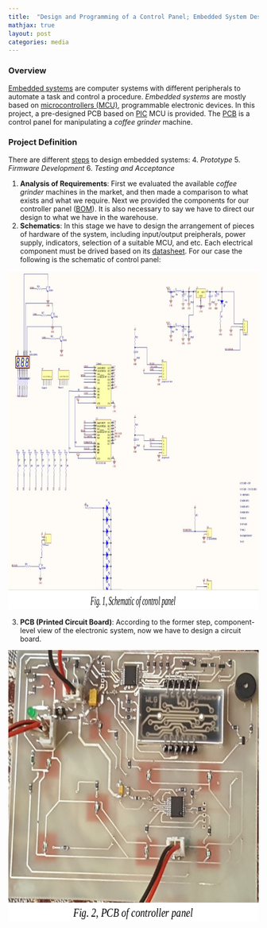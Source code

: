 ```yaml
---
title:  "Design and Programming of a Control Panel; Embedded System Design"
mathjax: true
layout: post
categories: media
---
```


### Overview

[Embedded systems](https://en.wikipedia.org/wiki/Embedded_system) are computer systems with different peripherals to automate a task and control a procedure. _Embedded systems_ are mostly based on [microcontrollers (MCU)](https://en.wikipedia.org/wiki/Microcontroller), programmable electronic devices. In this project, a pre-designed PCB based on [PIC](https://en.wikipedia.org/wiki/PIC_microcontrollers) MCU is provided. The [PCB](https://en.wikipedia.org/wiki/Printed_circuit_board) is a control panel for manipulating a _coffee grinder_ machine.

### Project Definition

There are different [steps](https://resources.pcb.cadence.com/blog/2020-the-steps-for-embedded-systems-design) to design embedded systems:
4. _Prototype_
5. _Firmware Development_
6. _Testing and Acceptance_

1. __Analysis of Requirements__: First we evaluated the available _coffee grinder_ machines in the market, and then made a comparison to what exists and what we require. Next we provided the components for our controller panel ([BOM](https://en.wikipedia.org/wiki/Bill_of_materials)). It is also necessary to say we have to direct our design to what we have in the warehouse.
2. __Schematics__: In this stage we have to design the arrangement of pieces of hardware of the system, including input/output preipherals, power supply, indicators, selection of a suitable MCU, and etc. Each electrical component must be drived based on its [datasheet](https://en.wikipedia.org/wiki/Datasheet). For our case the following is the schematic of control panel:

<p style="text-align:center;">
    <img width="981" height="682" src="/img/embedded_design/coffee_grinder_schematic.png" alt="schematic">
</p>

3. __PCB (Printed Circuit Board)__: According to the former step, component-level view of the electronic system, now we have to design a circuit board.

<p style="text-align:center;">
    <img width="640" height="547" src="/img/embedded_design/controller_PCB.png" alt="PCB">
</p>


